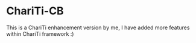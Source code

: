 ChariTi-CB
==========

This is a ChariTi enhancement version by me, I have added more features within ChariTi framework :)
